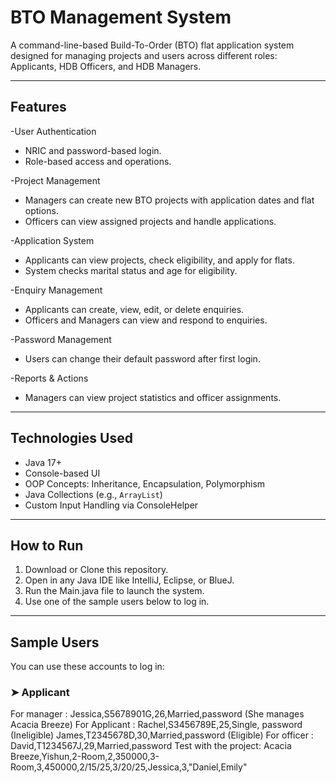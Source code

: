 # BTO Management System

A command-line-based Build-To-Order (BTO) flat application system designed for managing projects and users across different roles: Applicants, HDB Officers, and HDB Managers.

---

## Features

-User Authentication
  - NRIC and password-based login.
  - Role-based access and operations.

-Project Management
  - Managers can create new BTO projects with application dates and flat options.
  - Officers can view assigned projects and handle applications.

-Application System
  - Applicants can view projects, check eligibility, and apply for flats.
  - System checks marital status and age for eligibility.

-Enquiry Management
  - Applicants can create, view, edit, or delete enquiries.
  - Officers and Managers can view and respond to enquiries.

-Password Management
  - Users can change their default password after first login.

-Reports & Actions
  - Managers can view project statistics and officer assignments.

---

## Technologies Used

- Java 17+
- Console-based UI
- OOP Concepts: Inheritance, Encapsulation, Polymorphism
- Java Collections (e.g., `ArrayList`)
- Custom Input Handling via ConsoleHelper

---

## How to Run

1. Download or Clone this repository.
2. Open in any Java IDE like IntelliJ, Eclipse, or BlueJ.
3. Run the Main.java file to launch the system.
4. Use one of the sample users below to log in.

---

## Sample Users

You can use these accounts to log in:

### ➤ Applicant
For manager : Jessica,S5678901G,26,Married,password (She manages Acacia Breeze)
For Applicant : Rachel,S3456789E,25,Single, password (Ineligible)
James,T2345678D,30,Married,password (Eligible)
For officer : David,T1234567J,29,Married,password
Test with the project: Acacia Breeze,Yishun,2-Room,2,350000,3-Room,3,450000,2/15/25,3/20/25,Jessica,3,"Daniel,Emily"
